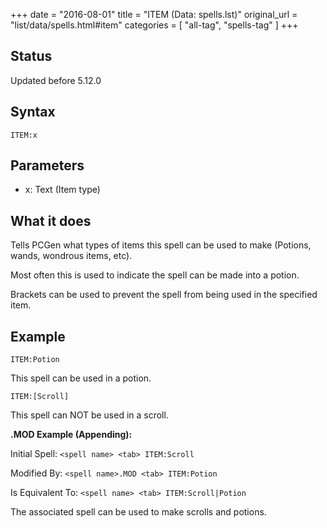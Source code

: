 +++
date = "2016-08-01"
title = "ITEM (Data: spells.lst)"
original_url = "list/data/spells.html#item"
categories = [ "all-tag", "spells-tag" ]
+++

## Status

Updated before 5.12.0

## Syntax

`ITEM:x`

## Parameters

-   x: Text (Item type)



What it does
------------

Tells PCGen what types of items this spell can be used to make (Potions,
wands, wondrous items, etc).

Most often this is used to indicate the spell can be made into a potion.

Brackets can be used to prevent the spell from being used in the
specified item.

Example
-------

`ITEM:Potion`

This spell can be used in a potion.

`ITEM:[Scroll]`

This spell can NOT be used in a scroll.

**.MOD Example (Appending):**

Initial Spell: `<spell name> <tab> ITEM:Scroll`

Modified By: `<spell name>.MOD <tab> ITEM:Potion`

Is Equivalent To: `<spell name> <tab> ITEM:Scroll|Potion`

The associated spell can be used to make scrolls and potions.


